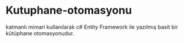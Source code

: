 # Kutuphane-otomasyonu
katmanlı mimari kullanılarak c# Entity Framework ile yazılmış basit bir kütüphane otomasyonudur.
